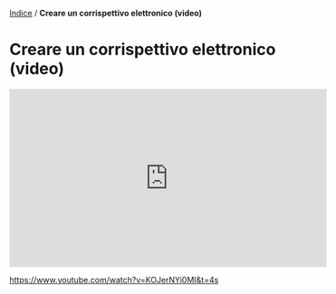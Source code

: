  [Indice](index.html) / **Creare un corrispettivo elettronico (video)**

#  Creare un corrispettivo elettronico (video)



 <iframe width="560" height="315" src="https://www.youtube.com/embed/KOJerNYi0MI" frameborder="0" allow="accelerometer; autoplay; encrypted-media; gyroscope; picture-in-picture" allowfullscreen></iframe>

https://www.youtube.com/watch?v=KOJerNYi0MI&t=4s